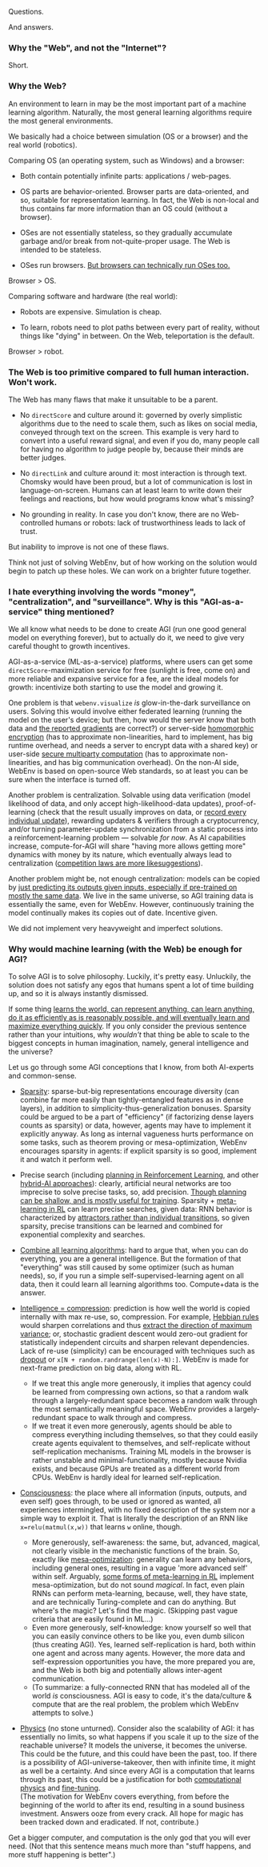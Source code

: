 Questions.

And answers.

### Why the "Web", and not the "Internet"?

Short.

### Why the Web?

An environment to learn in may be the most important part of a machine learning algorithm. Naturally, the most general learning algorithms require the most general environments.

We basically had a choice between simulation (OS or a browser) and the real world (robotics).

Comparing OS (an operating system, such as Windows) and a browser:

- Both contain potentially infinite parts: applications / web-pages.

- OS parts are behavior-oriented. Browser parts are data-oriented, and so, suitable for representation learning. In fact, the Web is non-local and thus contains far more information than an OS could (without a browser).

- OSes are not essentially stateless, so they gradually accumulate garbage and/or break from not-quite-proper usage. The Web is intended to be stateless.

- OSes run browsers. [But browsers can technically run OSes too.](https://bellard.org/jslinux/)

Browser > OS.

Comparing software and hardware (the real world):

- Robots are expensive. Simulation is cheap.

- To learn, robots need to plot paths between every part of reality, without things like "dying" in between. On the Web, teleportation is the default.

Browser > robot.

### The Web is too primitive compared to full human interaction. Won't work.

The Web has many flaws that make it unsuitable to be a parent.

- No `directScore` and culture around it: governed by overly simplistic algorithms due to the need to scale them, such as likes on social media, conveyed through text on the screen. This example is very hard to convert into a useful reward signal, and even if you do, many people call for having no algorithm to judge people by, because their minds are better judges.

- No `directLink` and culture around it: most interaction is through text. Chomsky would have been proud, but a lot of communication is lost in language-on-screen. Humans can at least learn to write down their feelings and reactions, but how would programs know what's missing?

- No grounding in reality. In case you don't know, there are no Web-controlled humans or robots: lack of trustworthiness leads to lack of trust.

But inability to improve is not one of these flaws.

Think not just of solving WebEnv, but of how working on the solution would begin to patch up these holes. We can work on a brighter future together.

### I hate everything involving the words "money", "centralization", and "surveillance". Why is this "AGI-as-a-service" thing mentioned?

We all know what needs to be done to create AGI (run one good general model on everything forever), but to actually do it, we need to give very careful thought to growth incentives.

AGI-as-a-service (ML-as-a-service) platforms, where users can get some `directScore`-maximization service for free (sunlight is free, come on) and more reliable and expansive service for a fee, are the ideal models for growth: incentivize both starting to use the model and growing it.

One problem is that `webenv.visualize` *is* glow-in-the-dark surveillance on users. Solving this would involve either federated learning (running the model on the user's device; but then, how would the server know that both data and [the reported gradients](https://arxiv.org/abs/2103.05633) are correct?) or server-side [homomorphic encryption](https://arxiv.org/abs/2106.07229) (has to approximate non-linearities, hard to implement, has big runtime overhead, and needs a server to encrypt data with a shared key) or user-side [secure multiparty computation](https://medium.com/pytorch/what-is-secure-multi-party-computation-8c875fb36ca5) (has to approximate non-linearities, and has big communication overhead). On the non-AI side, WebEnv is based on open-source Web standards, so at least you can be sure when the interface is turned off.

Another problem is centralization. Solvable using data verification (model likelihood of data, and only accept high-likelihood-data updates), proof-of-learning (check that the result usually improves on data, or [record every individual update](https://arxiv.org/abs/2103.05633)), rewarding updaters & verifiers through a cryptocurrency, and/or turning parameter-update synchronization from a static process into a reinforcement-learning problem — solvable *for now*. As AI capabilities increase, compute-for-AGI will share "having more allows getting more" dynamics with money by its nature, which eventually always lead to centralization ([competition laws ](https://en.wikipedia.org/wiki/Competition_law)[are more like](https://en.wikipedia.org/wiki/Collusion)[suggestions](https://en.wikipedia.org/wiki/Cartel)).

Another problem might be, not enough centralization: models can be copied by [just predicting its outputs given inputs, ](https://paperswithcode.com/paper/stealing-machine-learning-models-via)[especially if pre-trained on mostly the same data](https://paperswithcode.com/paper/thieves-on-sesame-street-model-extraction-of). We live in the same universe, so AGI training data is essentially the same, even for WebEnv. However, continuously training the model continually makes its copies out of date. Incentive given.

We did not implement very heavyweight and imperfect solutions.

### Why would machine learning (with the Web) be enough for AGI?

To solve AGI is to solve philosophy. Luckily, it's pretty easy. Unluckily, the solution does not satisfy any egos that humans spent a lot of time building up, and so it is always instantly dismissed.

If some thing [learns the world, can represent anything, can learn anything, do it as efficiently as is reasonably possible, and will eventually learn and maximize everything quickly](AGENTS.md). If you only consider the previous sentence rather than your intuitions, why *wouldn't* that thing be able to scale to the biggest concepts in human imagination, namely, general intelligence and the universe?

Let us go through some AGI conceptions that I know, from both AI-experts and common-sense.

- [Sparsity](https://numenta.com/a-thousand-brains-by-jeff-hawkins/): sparse-but-big representations encourage diversity (can combine far more easily than tightly-entangled features as in dense layers), in addition to simplicity-thus-generalization bonuses. Sparsity could be argued to be a part of "efficiency" (if factorizing dense layers counts as sparsity) or data, however, agents may have to implement it explicitly anyway. As long as internal vagueness hurts performance on some tasks, such as theorem proving or mesa-optimization, WebEnv encourages sparsity in agents: if explicit sparsity is so good, implement it and watch it perform well.

- Precise search (including [planning in Reinforcement Learning](https://arxiv.org/abs/2104.06303), and other [hybrid-AI approaches](https://opencog.org/)): clearly, artificial neural networks are too imprecise to solve precise tasks, so, add precision. [Though planning can be shallow, and is mostly useful for training](https://arxiv.org/abs/2011.04021). Sparsity + [meta-learning in RL](https://lilianweng.github.io/lil-log/2019/06/23/meta-reinforcement-learning.html) can learn precise searches, given data: RNN behavior is characterized by [attractors rather than individual transitions](https://arxiv.org/abs/1906.10720), so given sparsity, precise transitions can be learned and combined for exponential complexity and searches.

- [Combine all learning algorithms](https://singularitynet.io/): hard to argue that, when you can do everything, you are a general intelligence. But the formation of that "everything" was still caused by some optimizer (such as human needs), so, if you run a simple self-supervised-learning agent on all data, then it could learn all learning algorithms too. Compute+data is the answer.

- [Intelligence = compression](http://prize.hutter1.net/): prediction is how well the world is copied internally with max re-use, so, compression. For example, [Hebbian rules](https://en.wikipedia.org/wiki/Generalized_Hebbian_algorithm) would sharpen correlations and thus [extract the direction of maximum variance](https://www.cs.cmu.edu/afs/cs/academic/class/15782-f06/slides/hebbpca.pdf); or, stochastic gradient descent would zero-out gradient for statistically independent circuits and sharpen relevant dependencies. Lack of re-use (simplicity) can be encouraged with techniques such as [dropout](https://jmlr.org/papers/volume15/srivastava14a/srivastava14a.pdf) or `x[N + random.randrange(len(x)-N):]`. WebEnv is made for next-frame prediction on big data, along with RL.
  - If we treat this angle more generously, it implies that agency could be learned from compressing own actions, so that a random walk through a largely-redundant space becomes a random walk through the most semantically meaningful space. WebEnv provides a largely-redundant space to walk through and compress.
  - If we treat it even more generously, agents should be able to compress everything including themselves, so that they could easily create agents equivalent to themselves, and self-replicate without self-replication mechanisms. Training ML models in the browser is rather unstable and minimal-functionality, mostly because Nvidia exists, and because GPUs are treated as a different world from CPUs. WebEnv is hardly ideal for learned self-replication.

- [Consciousness](https://plato.stanford.edu/entries/consciousness/): the place where all information (inputs, outputs, and even self) goes through, to be used or ignored as wanted, all experiences intermingled, with no fixed description of the system nor a simple way to exploit it. That is literally the description of an RNN like `x=relu(matmul(x,w))` that learns `w` online, though.
  - More generously, self-awareness: the same, but, advanced, magical, not clearly visible in the mechanistic functions of the brain. So, exactly like [mesa-optimization](https://arxiv.org/abs/1906.01820): generality can learn any behaviors, including general ones, resulting in a vague 'more advanced self' within self. Arguably, [some forms of meta-learning in RL](https://lilianweng.github.io/lil-log/2019/06/23/meta-reinforcement-learning.html) implement mesa-optimization, but do not sound *magical*. In fact, even plain RNNs can perform meta-learning, because, well, they have state, and are technically Turing-complete and can do anything. But where's the magic? Let's find the magic. (Skipping past vague criteria that are easily found in ML…)
  - Even more generously, self-knowledge: know yourself so well that you can easily convince others to be like you, even dumb silicon (thus creating AGI). Yes, learned self-replication is hard, both within one agent and across many agents. However, the more data and self-expression opportunities you have, the more prepared you are, and the Web is both big and potentially allows inter-agent communication.
  - (To summarize: a fully-connected RNN that has modeled all of the world *is* consciousness. AGI is easy to code, it's the data/culture & compute that are the real problem, the problem which WebEnv attempts to solve.)

- [Physics](https://arxiv.org/abs/2104.03902) (no stone unturned). Consider also the scalability of AGI: it has essentially no limits, so what happens if you scale it up to the size of the reachable universe? It models the universe, it becomes the universe. This could be the future, and this could have been the past, too. If there is a possibility of AGI-universe-takeover, then with infinite time, it might as well be a certainty. And since every AGI is a computation that learns through its past, this could be a justification for both [computational physics](https://www.wolframphysics.org/) and [fine-tuning](https://en.wikipedia.org/wiki/Fine-tuned_universe).    
(The motivation for WebEnv covers everything, from before the beginning of the world to after its end, resulting in a sound business investment. Answers ooze from every crack. All hope for magic has been tracked down and eradicated. If not, contribute.)

Get a bigger computer, and computation is the only god that you will ever need. (Not that this sentence means much more than "stuff happens, and more stuff happening is better".)